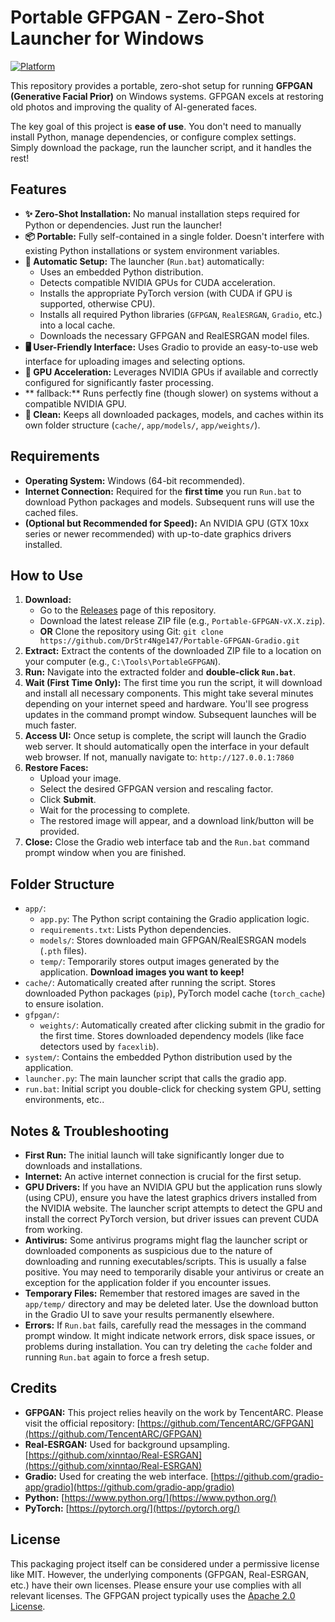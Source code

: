 # Portable GFPGAN - Zero-Shot Launcher for Windows

[![Platform](https://img.shields.io/badge/Platform-Windows-0078D6?style=flat-square)](https://www.microsoft.com/en-us/windows/)

This repository provides a portable, zero-shot setup for running **GFPGAN (Generative Facial Prior)** on Windows systems. GFPGAN excels at restoring old photos and improving the quality of AI-generated faces.

The key goal of this project is **ease of use**. You don't need to manually install Python, manage dependencies, or configure complex settings. Simply download the package, run the launcher script, and it handles the rest!

## Features

*   **✨ Zero-Shot Installation:** No manual installation steps required for Python or dependencies. Just run the launcher!
*   **📦 Portable:** Fully self-contained in a single folder. Doesn't interfere with existing Python installations or system environment variables.
*   **🚀 Automatic Setup:** The launcher (`Run.bat`) automatically:
    *   Uses an embedded Python distribution.
    *   Detects compatible NVIDIA GPUs for CUDA acceleration.
    *   Installs the appropriate PyTorch version (with CUDA if GPU is supported, otherwise CPU).
    *   Installs all required Python libraries (`GFPGAN`, `RealESRGAN`, `Gradio`, etc.) into a local cache.
    *   Downloads the necessary GFPGAN and RealESRGAN model files.
*   **🖥️ User-Friendly Interface:** Uses Gradio to provide an easy-to-use web interface for uploading images and selecting options.
*   **🧠 GPU Acceleration:** Leverages NVIDIA GPUs if available and correctly configured for significantly faster processing.
*   ** fallback:** Runs perfectly fine (though slower) on systems without a compatible NVIDIA GPU.
*   **🧹 Clean:** Keeps all downloaded packages, models, and caches within its own folder structure (`cache/`, `app/models/`, `app/weights/`).

## Requirements

*   **Operating System:** Windows (64-bit recommended).
*   **Internet Connection:** Required for the **first time** you run `Run.bat` to download Python packages and models. Subsequent runs will use the cached files.
*   **(Optional but Recommended for Speed):** An NVIDIA GPU (GTX 10xx series or newer recommended) with up-to-date graphics drivers installed.

## How to Use

1.  **Download:**
    *   Go to the [Releases](https://github.com/DrStr4Nge147/Portable-GFPGAN-Gradio/releases) page of this repository.
    *   Download the latest release ZIP file (e.g., `Portable-GFPGAN-vX.X.zip`).
    *   **OR** Clone the repository using Git: `git clone https://github.com/DrStr4Nge147/Portable-GFPGAN-Gradio.git`
2.  **Extract:** Extract the contents of the downloaded ZIP file to a location on your computer (e.g., `C:\Tools\PortableGFPGAN`).
3.  **Run:** Navigate into the extracted folder and **double-click `Run.bat`**.
4.  **Wait (First Time Only):** The first time you run the script, it will download and install all necessary components. This might take several minutes depending on your internet speed and hardware. You'll see progress updates in the command prompt window. Subsequent launches will be much faster.
5.  **Access UI:** Once setup is complete, the script will launch the Gradio web server. It should automatically open the interface in your default web browser. If not, manually navigate to: `http://127.0.0.1:7860`
6.  **Restore Faces:**
    *   Upload your image.
    *   Select the desired GFPGAN version and rescaling factor.
    *   Click **Submit**.
    *   Wait for the processing to complete.
    *   The restored image will appear, and a download link/button will be provided.
7.  **Close:** Close the Gradio web interface tab and the `Run.bat` command prompt window when you are finished.

## Folder Structure

*   `app/`:
    *   `app.py`: The Python script containing the Gradio application logic.
    *   `requirements.txt`: Lists Python dependencies.
    *   `models/`: Stores downloaded main GFPGAN/RealESRGAN models (`.pth` files).
    *   `temp/`: Temporarily stores output images generated by the application. **Download images you want to keep!**
*   `cache/`: Automatically created after running the script. Stores downloaded Python packages (`pip`), PyTorch model cache (`torch_cache`) to ensure isolation.
*   `gfpgan/`:
    *   `weights/`: Automatically created after clicking submit in the gradio for the first time. Stores downloaded dependency models (like face detectors used by `facexlib`).
*   `system/`: Contains the embedded Python distribution used by the application.
*   `launcher.py`: The main launcher script that calls the gradio app.
*   `run.bat`: Initial script you double-click for checking system GPU, setting environments, etc..


## Notes & Troubleshooting

*   **First Run:** The initial launch will take significantly longer due to downloads and installations.
*   **Internet:** An active internet connection is crucial for the first setup.
*   **GPU Drivers:** If you have an NVIDIA GPU but the application runs slowly (using CPU), ensure you have the latest graphics drivers installed from the NVIDIA website. The launcher script attempts to detect the GPU and install the correct PyTorch version, but driver issues can prevent CUDA from working.
*   **Antivirus:** Some antivirus programs might flag the launcher script or downloaded components as suspicious due to the nature of downloading and running executables/scripts. This is usually a false positive. You may need to temporarily disable your antivirus or create an exception for the application folder if you encounter issues.
*   **Temporary Files:** Remember that restored images are saved in the `app/temp/` directory and may be deleted later. Use the download button in the Gradio UI to save your results permanently elsewhere.
*   **Errors:** If `Run.bat` fails, carefully read the messages in the command prompt window. It might indicate network errors, disk space issues, or problems during installation. You can try deleting the `cache` folder and running `Run.bat` again to force a fresh setup.

## Credits

*   **GFPGAN:** This project relies heavily on the work by TencentARC. Please visit the official repository: [https://github.com/TencentARC/GFPGAN](https://github.com/TencentARC/GFPGAN)
*   **Real-ESRGAN:** Used for background upsampling. [https://github.com/xinntao/Real-ESRGAN](https://github.com/xinntao/Real-ESRGAN)
*   **Gradio:** Used for creating the web interface. [https://github.com/gradio-app/gradio](https://github.com/gradio-app/gradio)
*   **Python:** [https://www.python.org/](https://www.python.org/)
*   **PyTorch:** [https://pytorch.org/](https://pytorch.org/)

## License

This packaging project itself can be considered under a permissive license like MIT. However, the underlying components (GFPGAN, Real-ESRGAN, etc.) have their own licenses. Please ensure your use complies with all relevant licenses. The GFPGAN project typically uses the [Apache 2.0 License](https://github.com/TencentARC/GFPGAN/blob/master/LICENSE).

